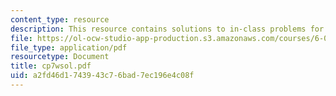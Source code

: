 ```yaml
---
content_type: resource
description: This resource contains solutions to in-class problems for week 7, wednesday.
file: https://ol-ocw-studio-app-production.s3.amazonaws.com/courses/6-042j-mathematics-for-computer-science-fall-2005/a2fd46d1743943c76bad7ec196e4c08f_cp7wsol.pdf
file_type: application/pdf
resourcetype: Document
title: cp7wsol.pdf
uid: a2fd46d1-7439-43c7-6bad-7ec196e4c08f
---
```

